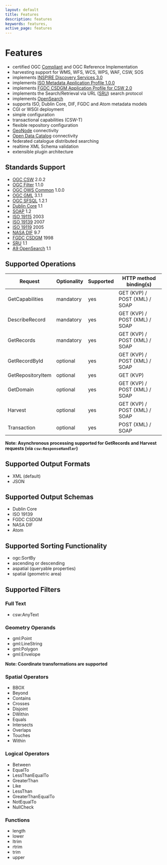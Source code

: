 ```yaml
---
layout: default
title: Features
description: features
keywords: features, 
active_page: features
---
```


# Features <span class="glyphicon glyphicon-ok-circle"> </span>

- certified OGC [Compliant](http://www.opengeospatial.org/resource/products/details/?pid=1104) and OGC Reference Implementation
- harvesting support for WMS, WFS, WCS, WPS, WAF, CSW, SOS
- implements [INSPIRE Discovery Services 3.0](http://inspire.jrc.ec.europa.eu/documents/Network_Services/TechnicalGuidance_DiscoveryServices_v3.0.pdf)
- implements [ISO Metadata Application Profile 1.0.0](http://portal.opengeospatial.org/files/?artifact_id=21460)
- implements [FGDC CSDGM Application Profile for CSW 2.0](http://portal.opengeospatial.org/files/?artifact_id=16936)
- implements the Search/Retrieval via URL ([SRU](http://www.loc.gov/standards/sru/)) search protocol
- implements [OpenSearch](http://opensearch.org)
- supports ISO, Dublin Core, DIF, FGDC and Atom metadata models
- CGI or WSGI deployment
- simple configuration
- transactional capabilities (CSW-T)
- flexible repository configuration
- [GeoNode](http://geonode.org) connectivity
- [Open Data Catalog](https://github.com/azavea/Open-Data-Catalog/) connectivity
- federated catalogue distributed searching
- realtime XML Schema validation
- extensible plugin architecture

## Standards Support

- [OGC CSW](http://www.opengeospatial.org/standards/cat) 2.0.2
- [OGC Filter](http://www.opengeospatial.org/standards/filter) 1.1.0
- [OGC OWS Common](http://www.opengeospatial.org/standards/common) 1.0.0
- [OGC GML](http://www.opengeospatial.org/standards/gml) 3.1.1
- [OGC SFSQL](http://www.opengeospatial.org/standards/sfs) 1.2.1
- [Dublin Core](http://www.dublincore.org/) 1.1
- [SOAP](http://www.w3.org/TR/soap/) 1.2
- [ISO 19115](http://www.iso.org/iso/catalogue_detail.htm?csnumber=26020) 2003
- [ISO 19139](http://www.iso.org/iso/catalogue_detail.htm?csnumber=32557) 2007
- [ISO 19119](http://www.iso.org/iso/iso_catalogue/catalogue_tc/catalogue_detail.htm?csnumber=39890) 2005
- [NASA DIF](http://gcmd.gsfc.nasa.gov/add/difguide/index.html) 9.7
- [FGDC CSDGM](http://www.fgdc.gov/metadata/csdgm) 1998
- [SRU](http://www.loc.gov/standards/sru/) 1.1
- [A9 OpenSearch](http://www.opensearch.org/Home) 1.1

## Supported Operations

|Request          |Optionality|Supported|HTTP method binding(s)       |
|-----------------|-----------|---------|-----------------------------|
|GetCapabilities  |mandatory  |yes      |GET (KVP) / POST (XML) / SOAP|
|DescribeRecord   |mandatory  |yes      |GET (KVP) / POST (XML) / SOAP|
|GetRecords       |mandatory  |yes      |GET (KVP) / POST (XML) / SOAP|
|GetRecordById    |optional   |yes      |GET (KVP) / POST (XML) / SOAP|
|GetRepositoryItem|optional   |yes      |GET (KVP)|
|GetDomain        |optional   |yes      |GET (KVP) / POST (XML) / SOAP|
|Harvest          |optional   |yes      |GET (KVP) / POST (XML) / SOAP|
|Transaction      |optional   |yes      |POST (XML) / SOAP|

**Note: Asynchronous processing supported for GetRecords and Harvest requests (via ``csw:ResponseHandler``)**

## Supported Output Formats

- XML (default)
- JSON

## Supported Output Schemas

- Dublin Core
- ISO 19139
- FGDC CSDGM
- NASA DIF
- Atom

## Supported Sorting Functionality

- ogc:SortBy
- ascending or descending
- aspatial (queryable properties)
- spatial (geometric area)

## Supported Filters

### Full Text

- csw:AnyText

### Geometry Operands

- gml:Point
- gml:LineString
- gml:Polygon
- gml:Envelope

**Note: Coordinate transformations are supported**

### Spatial Operators

- BBOX
- Beyond
- Contains
- Crosses
- Disjoint
- DWithin
- Equals
- Intersects
- Overlaps
- Touches
- Within

### Logical Operators

- Between
- EqualTo
- LessThanEqualTo
- GreaterThan
- Like
- LessThan
- GreaterThanEqualTo
- NotEqualTo
- NullCheck

### Functions
- length
- lower
- ltrim
- rtrim
- trim
- upper

